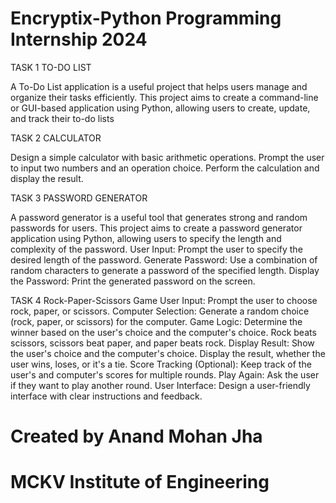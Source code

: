 # Encryptix-Python Programming Internship 2024

TASK 1
TO-DO LIST

A To-Do List application is a useful project that helps users manage
and organize their tasks efficiently. This project aims to create a
command-line or GUI-based application using Python, allowing
users to create, update, and track their to-do lists


TASK 2
CALCULATOR

Design a simple calculator with basic arithmetic operations.
Prompt the user to input two numbers and an operation choice.
Perform the calculation and display the result.



TASK 3
PASSWORD GENERATOR

A password generator is a useful tool that generates strong and
random passwords for users. This project aims to create a
password generator application using Python, allowing users to
specify the length and complexity of the password.
User Input: Prompt the user to specify the desired length of the
password.
Generate Password: Use a combination of random characters to
generate a password of the specified length.
Display the Password: Print the generated password on the screen.



TASK 4
Rock-Paper-Scissors Game
User Input: Prompt the user to choose rock, paper, or scissors.
Computer Selection: Generate a random choice (rock, paper, or scissors)
for the computer.
Game Logic: Determine the winner based on the user's choice and the
computer's choice.
Rock beats scissors, scissors beat paper, and paper beats rock.
Display Result: Show the user's choice and the computer's choice.
Display the result, whether the user wins, loses, or it's a tie.
Score Tracking (Optional): Keep track of the user's and computer's
scores for multiple rounds.
Play Again: Ask the user if they want to play another round.
User Interface: Design a user-friendly interface with clear instructions
and feedback.




# Created by Anand Mohan Jha
# MCKV Institute of Engineering
